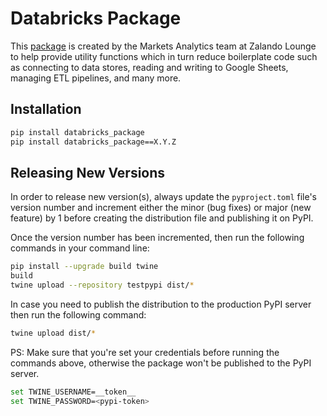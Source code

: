 # Databricks Package

This [package]() is created by the Markets Analytics team at Zalando Lounge to help provide utility functions which in turn reduce boilerplate code such as connecting to data stores, reading and writing to Google Sheets, managing ETL pipelines, and many more.

## Installation

```sh
pip install databricks_package
pip install databricks_package==X.Y.Z
```

## Releasing New Versions

In order to release new version(s), always update the `pyproject.toml` file's version number and increment either the minor (bug fixes) or major (new feature) by 1 before creating the distribution file and publishing it on PyPI.

Once the version number has been incremented, then run the following commands in your command line:

```sh
pip install --upgrade build twine
build
twine upload --repository testpypi dist/*
```

In case you need to publish the distribution to the production PyPI server then run the following command:

```sh
twine upload dist/*
```

PS: Make sure that you're set your credentials before running the commands above, otherwise the package won't be published to the PyPI server.

```sh
set TWINE_USERNAME=__token__
set TWINE_PASSWORD=<pypi-token>
```